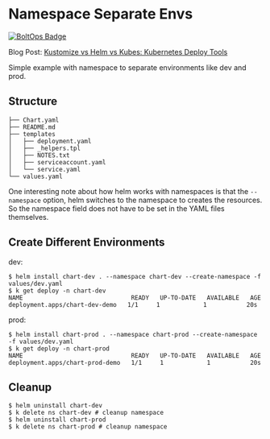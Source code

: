 # Namespace Separate Envs

[![BoltOps Badge](https://img.boltops.com/boltops/badges/boltops-badge.png)](https://www.boltops.com)

Blog Post: [Kustomize vs Helm vs Kubes: Kubernetes Deploy Tools](https://blog.boltops.com/2020/11/05/kustomize-vs-helm-vs-kubes-kubernetes-deploy-tools)

Simple example with namespace to separate environments like dev and prod.

## Structure

    ├── Chart.yaml
    ├── README.md
    ├── templates
    │   ├── deployment.yaml
    │   ├── _helpers.tpl
    │   ├── NOTES.txt
    │   ├── serviceaccount.yaml
    │   └── service.yaml
    └── values.yaml

One interesting note about how helm works with namespaces is that the `--namespace` option, helm switches to the namespace to creates the resources. So the namespace field does not have to be set in the YAML files themselves.

## Create Different Environments

dev:

    $ helm install chart-dev . --namespace chart-dev --create-namespace -f values/dev.yaml
    $ k get deploy -n chart-dev
    NAME                              READY   UP-TO-DATE   AVAILABLE   AGE
    deployment.apps/chart-dev-demo   1/1     1            1           20s

prod:

    $ helm install chart-prod . --namespace chart-prod --create-namespace -f values/dev.yaml
    $ k get deploy -n chart-prod
    NAME                              READY   UP-TO-DATE   AVAILABLE   AGE
    deployment.apps/chart-prod-demo   1/1     1            1           20s

## Cleanup

    $ helm uninstall chart-dev
    $ k delete ns chart-dev # cleanup namespace
    $ helm uninstall chart-prod
    $ k delete ns chart-prod # cleanup namespace

